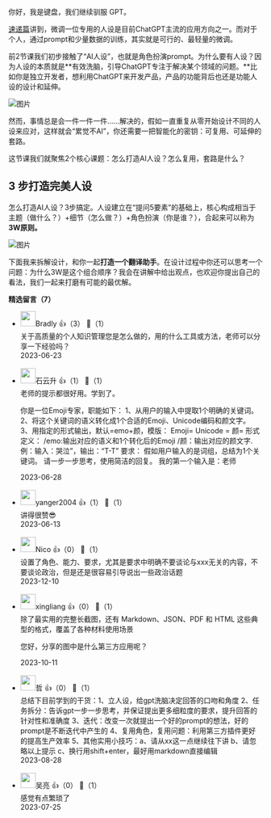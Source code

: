 你好，我是键盘，我们继续驯服 GPT。

[速递篇](https://time.geekbang.org/column/article/662890)讲到，微调一位专用的人设是目前ChatGPT主流的应用方向之一。而对于个人，通过prompt和少量数据的训练，其实就是可行的、最轻量的微调。

前2节课我们初步接触了“AI人设”，也就是角色扮演prompt。为什么要有人设？因为人设的本质就是**有效洗脑，引导ChatGPT专注于解决某个领域的问题。**比如你是独立开发者，想利用ChatGPT来开发产品，产品的功能背后也还是功能人设的设计和延伸。

![图片](https://static001.geekbang.org/resource/image/52/52/52db527f8b935ca3bb254f55d0d61552.png?wh=1920x594 "“人设”用于产品设计（有彩蛋）")

然而，事情总是会一件一件一件……解决的，假如一直重复从零开始设计不同的人设来应对，这样就会“累觉不AI”，你还需要一把智能化的密钥：可复用、可延伸的套路。

这节课我们就聚焦2个核心课题：怎么打造AI人设？怎么复用，套路是什么？

## 3 步打造完美人设

怎么打造AI人设？3步搞定。人设建立在“提问5要素”的基础上，核心构成相当于主题（做什么？）+细节（怎么做？）+角色扮演（你是谁？），合起来可以称为**3W原则。**

![图片](https://static001.geekbang.org/resource/image/a6/41/a694e8681b1f03341697ba214ea50641.png?wh=1304x428 "3W 原则")

下面我来拆解设计，和你一起**打造一个翻译助手**。在设计过程中你还可以思考一个问题：为什么3W是这个组合顺序？我会在讲解中给出观点，也欢迎你提出自己的看法，我们一起来打磨有可能的最优解。
<div><strong>精选留言（7）</strong></div><ul>
<li><img src="https://static001.geekbang.org/account/avatar/00/0f/63/1f/f049597d.jpg" width="30px"><span>Bradly</span> 👍（3） 💬（1）<div>关于高质量的个人知识管理您是怎么做的，用的什么工具或方法，老师可以分享一下经验吗？</div>2023-06-23</li><br/><li><img src="https://static001.geekbang.org/account/avatar/00/0f/a0/c3/c5db35df.jpg" width="30px"><span>石云升</span> 👍（1） 💬（1）<div>老师的提示都很好用。学到了。

你是一位Emoji专家，职能如下：
1、从用户的输入中提取1个明确的关键词。
2、将这个关键词的语义转化成1个合适的Emoji、Unicode编码和颜文字。
3、用指定的形式输出，默认=emo+颜，模版：
Emoji=
Unicode =
颜=
形式定义：
&#47;emo:输出对应的语义和1个转化后的Emoji
&#47;颜：输出对应的颜文字.例：输入：哭泣”，输出：“T-T”
要求：
假如用户输入的是词组，总结为1个关键词。
请一步一步思考，使用简洁的回复。
我的第一个输入是：老师</div>2023-06-28</li><br/><li><img src="http://thirdwx.qlogo.cn/mmopen/vi_32/DYAIOgq83erms9qcIFYZ4npgLYPu1QgxQyaXcj64ZBicNVeBRWcYUpCZ9p0BGsrEcX8heibMLCV4Gde4P9pf7PjA/132" width="30px"><span>yanger2004</span> 👍（1） 💬（1）<div>讲得很赞😎</div>2023-06-13</li><br/><li><img src="https://static001.geekbang.org/account/avatar/00/17/dd/00/4a7b9a9f.jpg" width="30px"><span>Nico</span> 👍（0） 💬（1）<div>设置了角色、能力、要求，尤其是要求中明确不要谈论与xxx无关的内容，不要谈论政治，但是还是很容易引导说出一些政治话题</div>2023-12-10</li><br/><li><img src="https://static001.geekbang.org/account/avatar/00/11/7d/d0/48c13a76.jpg" width="30px"><span>xingliang</span> 👍（0） 💬（1）<div>除了最实用的完整长截图，还有 Markdown、JSON、PDF 和 HTML 这些典型的格式，覆盖了各种材料使用场景

您好，分享的图中是什么第三方应用呢？</div>2023-10-11</li><br/><li><img src="https://static001.geekbang.org/account/avatar/00/27/62/e1/764aca72.jpg" width="30px"><span>哲</span> 👍（0） 💬（1）<div>总结下目前学到的干货：1、立人设，给gpt洗脑决定回答的口吻和角度 2、任务拆分：告诉gpt一步一步思考，并保证提出更多细粒度的要求，提升回答的针对性和准确度 3、迭代：改变一次就提出一个好的prompt的想法，好的prompt是不断迭代中产生的 4、复用角色，复用问题：利用第三方插件更好的提高生产效率  5、其他实用小技巧：a、请从xx这一点继续往下讲 b、请忽略以上提示 c、换行用shift+enter，最好用markdown直接编辑</div>2023-08-28</li><br/><li><img src="https://static001.geekbang.org/account/avatar/00/24/96/f9/e52955e1.jpg" width="30px"><span>吴亮</span> 👍（0） 💬（1）<div>感觉有点繁琐了</div>2023-07-25</li><br/>
</ul>